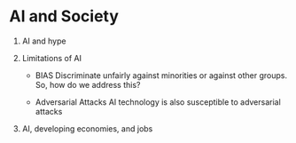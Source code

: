 # AI and Society

1. AI and hype
2. Limitations of AI
   * BIAS
    Discriminate unfairly against minorities or against other groups. So, how do we address this?

   * Adversarial Attacks
   AI technology is also susceptible to adversarial attacks

3. AI, developing economies, and jobs